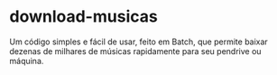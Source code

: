 # download-musicas
Um código simples e fácil de usar, feito em Batch, que permite baixar dezenas de milhares de músicas rapidamente para seu pendrive ou máquina.
